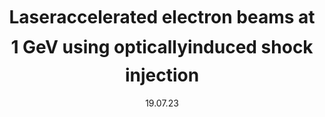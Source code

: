 ---
collection: publications
permalink: /publication/2023-paper-laser-hofi
date: 19.07.23
venue: 'paper'
title: "Laser&#150;accelerated electron beams at 1 GeV using optically&#150;induced shock injection"
authors: "K. v. Grafenstein, F. M. Foerster, F. Haberstroh, D. Campbell, F. Irshad, <b>F. C. Salgado</b>, G. Schilling, E. Travac, N. Weisse, M. Zepf, A. Doepp, S. Karsch "
journal: "<i>Sci. Rep.</i>"
location: "nan"
volume: "13"
page: "11680"
year: "2023"
doi: "https://doi.org/10.1038/s41598-023-38805-3"
---